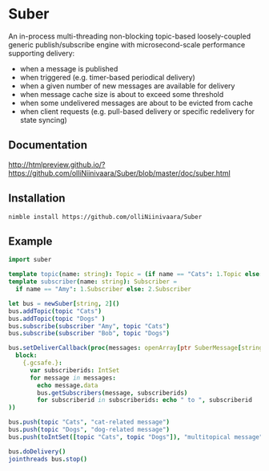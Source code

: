 # Suber

An in-process multi-threading non-blocking topic-based loosely-coupled generic publish/subscribe engine with microsecond-scale performance supporting delivery:
- when a message is published
- when triggered (e.g. timer-based periodical delivery)
- when a given number of new messages are available for delivery
- when message cache size is about to exceed some threshold
- when some undelivered messages are about to be evicted from cache
- when client requests (e.g. pull-based delivery or specific redelivery for state syncing)

## Documentation

http://htmlpreview.github.io/?https://github.com/olliNiinivaara/Suber/blob/master/doc/suber.html

## Installation

`nimble install https://github.com/olliNiinivaara/Suber`

## Example

```nim
import suber

template topic(name: string): Topic = (if name == "Cats": 1.Topic else: 2.Topic)
template subscriber(name: string): Subscriber =
  if name == "Amy": 1.Subscriber else: 2.Subscriber

let bus = newSuber[string, 2]()
bus.addTopic(topic "Cats")
bus.addTopic(topic "Dogs" )
bus.subscribe(subscriber "Amy", topic "Cats")
bus.subscribe(subscriber "Bob", topic "Dogs")

bus.setDeliverCallback(proc(messages: openArray[ptr SuberMessage[string]]) = (
  block:  
    {.gcsafe.}:
      var subscriberids: IntSet
      for message in messages:
        echo message.data
        bus.getSubscribers(message, subscriberids)
        for subscriberid in subscriberids: echo " to ", subscriberid
))

bus.push(topic "Cats", "cat-related message")
bus.push(topic "Dogs", "dog-related message")
bus.push(toIntSet([topic "Cats", topic "Dogs"]), "multitopical message")

bus.doDelivery()
jointhreads bus.stop()
```
